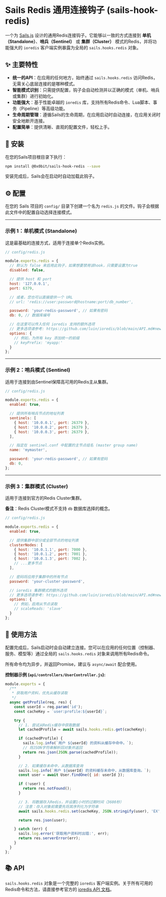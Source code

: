 # Sails Redis 通用连接钩子 (sails-hook-redis)

一个为 [Sails.js](https://sailsjs.com) 设计的通用Redis连接钩子。它能够以一致的方式连接到 **单机（Standalone）**、**哨兵（Sentinel）** 或 **集群（Cluster）** 模式的Redis，并将功能强大的 `ioredis` 客户端实例暴露为全局的 `sails.hooks.redis` 对象。

## ✨ 主要特性

-   **统一的API**：在应用的任何地方，始终通过 `sails.hooks.redis` 访问Redis，无需关心底层连接的是哪种模式。
-   **智能模式识别**：只需提供配置，钩子会自动检测并以正确的模式（单机、哨兵或集群）进行初始化。
-   **功能强大**：基于性能卓越的 `ioredis` 库，支持所有Redis命令、Lua脚本、事务（Pipeline）等高级功能。
-   **生命周期管理**：遵循Sails的生命周期，在应用启动时自动连接，在应用关闭时安全地断开连接。
-   **配置简单**：提供清晰、直观的配置文件，轻松上手。

## 🚀 安装

在您的Sails项目根目录下执行：

```bash
npm install @0x0bit/sails-hook-redis --save
```

安装完成后，Sails会在启动时自动加载此钩子。

## ⚙️ 配置

在您的 Sails 项目的 `config/` 目录下创建一个名为 `redis.js` 的文件。钩子会根据此文件中的配置自动选择连接模式。

---

### 示例 1：单机模式 (Standalone)

这是最基础的连接方式，适用于连接单个Redis实例。

```javascript
// config/redis.js

module.exports.redis = {
  // 默认为 false 来启用此钩子，如果想要禁用该hook，只需要设置为true
  disabled: false,

  // 提供 host 和 port
  host: '127.0.0.1',
  port: 6379,

  // 或者，您也可以直接提供一个 URL
  // url: 'redis://user:password@hostname:port/db_number',

  password: 'your-redis-password', // 如果有密码
  db: 0, // 数据库编号

  // 在这里可以传入任何 ioredis 支持的额外选项
  // 更多选项请参考: https://github.com/luin/ioredis/blob/main/API.md#new-redisport-host-options
  options: {
    // 例如，为所有 key 添加统一的前缀
    // keyPrefix: 'myapp:'
  }
};
```

---

### 示例 2：哨兵模式 (Sentinel)

适用于连接到由Sentinel保障高可用的Redis主从集群。

```javascript
// config/redis.js

module.exports.redis = {
  enabled: true,

  // 提供所有哨兵节点的地址列表
  sentinels: [
    { host: '10.0.0.1', port: 26379 },
    { host: '10.0.0.2', port: 26379 },
    { host: '10.0.0.3', port: 26379 },
  ],

  // 指定在 sentinel.conf 中配置的主节点组名 (master group name)
  name: 'mymaster',

  password: 'your-redis-password', // 如果有密码
  db: 0,
};
```

---

### 示例 3：集群模式 (Cluster)

适用于连接到官方的Redis Cluster集群。

**备注**：Redis Cluster模式不支持 `db` 数据库选择的概念。

```javascript
// config/redis.js

module.exports.redis = {
  enabled: true,

  // 提供集群中部分或全部节点的地址列表
  clusterNodes: [
    { host: '10.0.1.1', port: 7000 },
    { host: '10.0.1.2', port: 7001 },
    { host: '10.0.1.3', port: 7002 },
    // ...更多节点
  ],

  // 密码将应用于集群中的所有节点
  password: 'your-cluster-password',

  // ioredis 集群模式的额外选项
  // 更多选项请参考: https://github.com/luin/ioredis/blob/main/API.md#new-clusterstartupnodes-options
  options: {
    // 例如，启用从节点读取
    // scaleReads: 'slave'
  }
};
```

## 📝 使用方法

配置完成后，Sails启动时会自动建立连接。您可以在应用的任何位置（控制器、服务、模型等）通过全局的 `sails.hooks.redis` 对象来调用所有Redis命令。

所有命令均为异步，并返回Promise，建议与 `async/await` 配合使用。

**控制器示例 (`api/controllers/UserController.js`):**

```javascript
module.exports = {
  /**
   * 获取用户资料，优先从缓存读取
   */
  async getProfile(req, res) {
    const userId = req.param('id');
    const cacheKey = `user:profile:${userId}`;

    try {
      // 1. 尝试从Redis缓存中获取数据
      let cachedProfile = await sails.hooks.redis.get(cacheKey);

      if (cachedProfile) {
        sails.log.info(`用户 ${userId} 的资料从缓存中命中。`);
        // 将JSON字符串解析回对象并返回
        return res.json(JSON.parse(cachedProfile));
      }

      // 2. 如果缓存未命中，从数据库查询
      sails.log.info(`用户 ${userId} 的资料缓存未命中，从数据库查询。`);
      const user = await User.findOne({ id: userId });

      if (!user) {
        return res.notFound();
      }

      // 3. 将数据存入Redis，并设置1小时的过期时间（3600秒）
      // 注意：存入对象前需要先将其序列化为字符串
      await sails.hooks.redis.set(cacheKey, JSON.stringify(user), 'EX', 3600);

      return res.json(user);

    } catch (err) {
      sails.log.error('获取用户资料时出错:', err);
      return res.serverError(err);
    }
  }
};
```

## 📚 API

`sails.hooks.redis` 对象是一个完整的 `ioredis` 客户端实例。关于所有可用的Redis命令和方法，请直接参考官方的 [ioredis API 文档](https://github.com/luin/ioredis/blob/main/API.md)。
